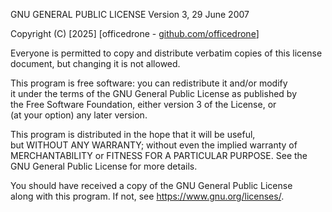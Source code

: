 GNU GENERAL PUBLIC LICENSE
Version 3, 29 June 2007

Copyright (C) [2025] [officedrone - [github.com/officedrone](https://github.com/officedrone)]

Everyone is permitted to copy and distribute verbatim copies of this license document, but changing it is not allowed.

This program is free software: you can redistribute it and/or modify  
it under the terms of the GNU General Public License as published by  
the Free Software Foundation, either version 3 of the License, or  
(at your option) any later version.

This program is distributed in the hope that it will be useful,  
but WITHOUT ANY WARRANTY; without even the implied warranty of  
MERCHANTABILITY or FITNESS FOR A PARTICULAR PURPOSE.  See the  
GNU General Public License for more details.

You should have received a copy of the GNU General Public License  
along with this program.  If not, see <https://www.gnu.org/licenses/>.

